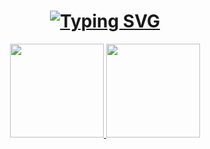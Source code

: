 <h1 align="center">
<a href="https://git.io/typing-svg"><img src="https://readme-typing-svg.demolab.com?font=Fira+Code&pause=1000&color=437D63&center=true&width=435&lines=Hi%2C+I'm+Felipe+Santos+%F0%9F%91%8B;Fullstack+Developer+;DevOps+Enthusiast" alt="Typing SVG" /></a>
</h1>





<div align="center">
  <a href="https://github.com/ElessarFs">
  <img height="150em" src="https://github-readme-stats.vercel.app/api?username=Felipe-3191&count_private=true&show_icons=true&theme=gotham"/> 
  <img height="150em" src="https://github-readme-stats.vercel.app/api/top-langs/?username=Felipe-3191&layout=compact&hide=php&theme=gotham"/> 
 </div>

<!--
**Felipe-3191/Felipe-3191** is a ✨ _special_ ✨ repository because its `README.md` (this file) appears on your GitHub profile.

Here are some ideas to get you started:

- 🔭 I’m currently working on ...
- 🌱 I’m currently learning ...
- 👯 I’m looking to collaborate on ...
- 🤔 I’m looking for help with ...
- 💬 Ask me about ...
- 📫 How to reach me: ...
- 😄 Pronouns: ...
- ⚡ Fun fact: ...
-->
